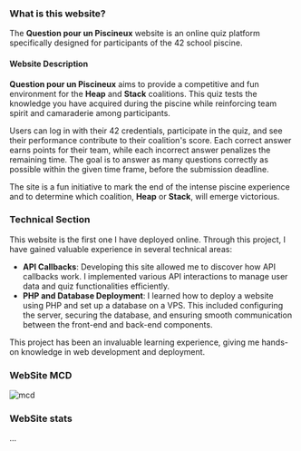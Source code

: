 ### What is this website?

The **Question pour un Piscineux** website is an online quiz platform specifically designed for participants of the 42 school piscine.

#### Website Description

**Question pour un Piscineux** aims to provide a competitive and fun environment for the **Heap** and **Stack** coalitions. This quiz tests the knowledge you have acquired during the piscine while reinforcing team spirit and camaraderie among participants.

Users can log in with their 42 credentials, participate in the quiz, and see their performance contribute to their coalition's score. Each correct answer earns points for their team, while each incorrect answer penalizes the remaining time. The goal is to answer as many questions correctly as possible within the given time frame, before the submission deadline.

The site is a fun initiative to mark the end of the intense piscine experience and to determine which coalition, **Heap** or **Stack**, will emerge victorious.

### Technical Section

This website is the first one I have deployed online. Through this project, I have gained valuable experience in several technical areas:

- **API Callbacks**: Developing this site allowed me to discover how API callbacks work. I implemented various API interactions to manage user data and quiz functionalities efficiently.
- **PHP and Database Deployment**: I learned how to deploy a website using PHP and set up a database on a VPS. This included configuring the server, securing the database, and ensuring smooth communication between the front-end and back-end components.

This project has been an invaluable learning experience, giving me hands-on knowledge in web development and deployment.

### WebSite MCD

<img alt="mcd" src="https://www.noelshack.com/2024-32-1-1722877718-screenshot-2024-08-05-at-19-08-20.png">

### WebSite stats
...
